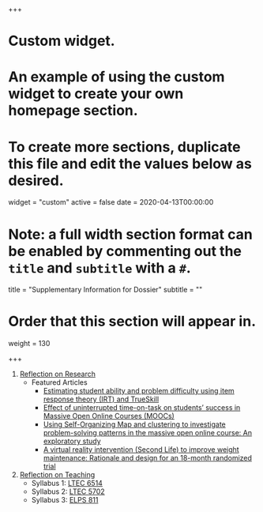 +++
# Custom widget.
# An example of using the custom widget to create your own homepage section.
# To create more sections, duplicate this file and edit the values below as desired.
widget = "custom"
active = false
date = 2020-04-13T00:00:00

# Note: a full width section format can be enabled by commenting out the `title` and `subtitle` with a `#`.
title = "Supplementary Information for Dossier"
subtitle = ""

# Order that this section will appear in.
weight = 130

+++

1. [Reflection on Research](files/self_evaluation_research.pdf)
    - Featured Articles
      - [Estimating student ability and problem difficulty using item response theory (IRT) and TrueSkill](files/!trueskill_2019.pdf)
      - [Effect of uninterrupted time-on-task on students’ success in Massive Open Online Courses (MOOCs)](files/!uninterrupted_learning_2018.pdf)
      - [Using Self-Organizing Map and clustering to investigate problem-solving patterns in the massive open online course: An exploratory study](files/!SOM.pdf)
      - [A virtual reality intervention (Second Life) to improve weight maintenance: Rationale and design for an 18-month randomized trial](files/!second_life_2016.pdf)
2. [Reflection on Teaching](files/self_evaluation_teaching.pdf)
    - Syllabus 1: [LTEC 6514](files/LTEC6514_syllabus.pdf)
    - Syllabus 2: [LTEC 5702](files/LTEC5702_syllabus.pdf)
    - Syllabus 3: [ELPS 811](files/ELPS811_syllabus.pdf)
